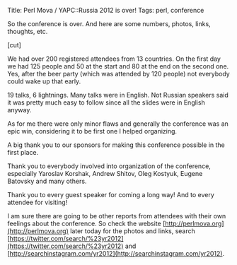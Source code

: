 Title: Perl Mova / YAPC::Russia 2012 is over!
Tags: perl, conference

So the conference is over. And here are some numbers, photos, links, thoughts,
etc.

[cut]

We had over 200 registered attendees from 13 countries. On the first day we had
125 people and 50 at the start and 80 at the end on the second one. Yes, after
the beer party (which was attended by 120 people) not everybody could wake
up that early.

19 talks, 6 lightnings. Many talks were in English. Not Russian speakers said it
was pretty much easy to follow since all the slides were in English anyway.

As for me there were only minor flaws and generally the conference was an epic
win, considering it to be first one I helped organizing.

A big thank you to our sponsors for making this conference possible in the first
place.

Thank you to everybody involved into organization of the conference,
especially Yaroslav Korshak, Andrew Shitov, Oleg Kostyuk, Eugene Batovsky and
many others.

Thank you to every guest speaker for coming a long way! And to every attendee for
visiting!

I am sure there are going to be other reports from attendees with their own
feelings about the conference. So check the website [http://perlmova.org](http://perlmova.org) later
today for the photos and links, search [https://twitter.com/search/%23yr2012](https://twitter.com/search/%23yr2012)
and [http://searchinstagram.com/yr2012](http://searchinstagram.com/yr2012).
